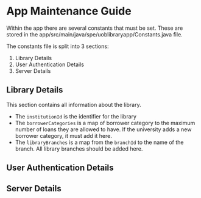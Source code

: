 # App Maintenance Guide

Within the app there are several constants that must be set. These are stored in the app/src/main/java/spe/uoblibraryapp/Constants.java file.

The constants file is split into 3 sections:

1. Library Details
2. User Authentication Details 
3. Server Details

## Library Details

This section contains all information about the library. 

- The `institutionId` is the identifier for the library
- The `borrowerCategories` is a map of borrower category to the maximum number of loans they are allowed to have. If the university adds a new borrower category, it must add it here. 
- The `libraryBranches` is a map from the `branchId` to the name of the branch. All library branches should be added here.

## User Authentication Details


## Server Details



